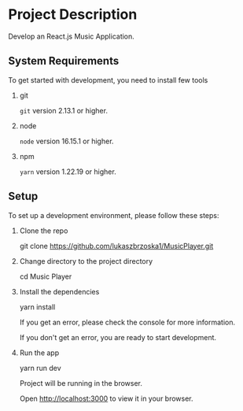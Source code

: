 # Project Description

Develop an React.js Music Application. 

## System Requirements

To get started with development, you need to install few tools

1. git 
   
   `git` version 2.13.1 or higher.

2. node 
   
   `node` version 16.15.1 or higher. 

3. npm
  
   `yarn` version 1.22.19 or higher.

## Setup

To set up a development environment, please follow these steps:

1. Clone the repo
  
    git clone https://github.com/lukaszbrzoska1/MusicPlayer.git

2. Change directory to the project directory
 
    cd Music Player

3. Install the dependencies
   
     yarn install

    If you get an error, please check the console for more information.

    If you don't get an error, you are ready to start development.

4. Run the app
   
    yarn run dev

    Project will be running in the browser.

    Open [http://localhost:3000](http://localhost:3000) to view it in your browser.
